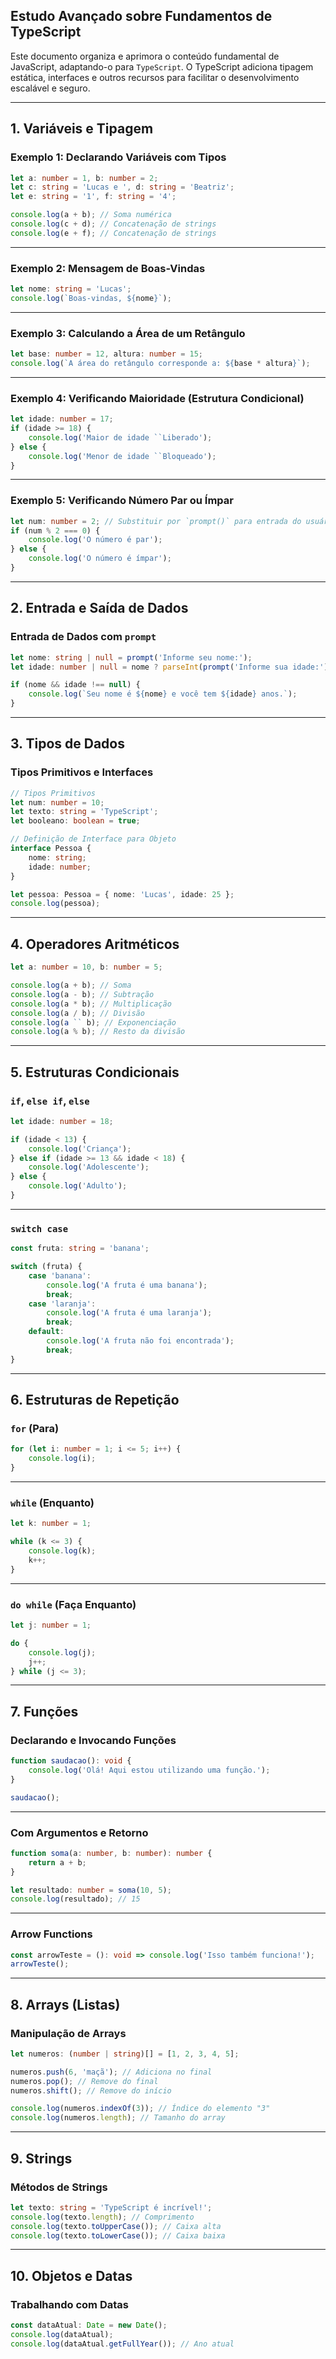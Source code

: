 ## Estudo Avançado sobre Fundamentos de TypeScript

Este documento organiza e aprimora o conteúdo fundamental de JavaScript, adaptando-o para ``TypeScript``. O TypeScript adiciona tipagem estática, interfaces e outros recursos para facilitar o desenvolvimento escalável e seguro.

---

## 1. Variáveis e Tipagem

### Exemplo 1: Declarando Variáveis com Tipos
```typescript
let a: number = 1, b: number = 2;
let c: string = 'Lucas e ', d: string = 'Beatriz';
let e: string = '1', f: string = '4';

console.log(a + b); // Soma numérica
console.log(c + d); // Concatenação de strings
console.log(e + f); // Concatenação de strings
```
---

### Exemplo 2: Mensagem de Boas-Vindas
```typescript
let nome: string = 'Lucas';
console.log(`Boas-vindas, ${nome}`);
```

---

### Exemplo 3: Calculando a Área de um Retângulo
```typescript
let base: number = 12, altura: number = 15;
console.log(`A área do retângulo corresponde a: ${base * altura}`);
```

---

### Exemplo 4: Verificando Maioridade (Estrutura Condicional)
```typescript
let idade: number = 17;
if (idade >= 18) {
    console.log('Maior de idade ``Liberado');
} else {
    console.log('Menor de idade ``Bloqueado');
}
```

---

### Exemplo 5: Verificando Número Par ou Ímpar
```typescript
let num: number = 2; // Substituir por `prompt()` para entrada do usuário
if (num % 2 === 0) {
    console.log('O número é par');
} else {
    console.log('O número é ímpar');
}
```

---

## 2. Entrada e Saída de Dados

### Entrada de Dados com `prompt`
```typescript
let nome: string | null = prompt('Informe seu nome:');
let idade: number | null = nome ? parseInt(prompt('Informe sua idade:') || '0') : null;

if (nome && idade !== null) {
    console.log(`Seu nome é ${nome} e você tem ${idade} anos.`);
}
```

---

## 3. Tipos de Dados

### Tipos Primitivos e Interfaces
```typescript
// Tipos Primitivos
let num: number = 10;
let texto: string = 'TypeScript';
let booleano: boolean = true;

// Definição de Interface para Objeto
interface Pessoa {
    nome: string;
    idade: number;
}

let pessoa: Pessoa = { nome: 'Lucas', idade: 25 };
console.log(pessoa);
```

---

## 4. Operadores Aritméticos
```typescript
let a: number = 10, b: number = 5;

console.log(a + b); // Soma
console.log(a - b); // Subtração
console.log(a * b); // Multiplicação
console.log(a / b); // Divisão
console.log(a `` b); // Exponenciação
console.log(a % b); // Resto da divisão
```

---

## 5. Estruturas Condicionais

### `if`, `else if`, `else`
```typescript
let idade: number = 18;

if (idade < 13) {
    console.log('Criança');
} else if (idade >= 13 && idade < 18) {
    console.log('Adolescente');
} else {
    console.log('Adulto');
}
```

---

### `switch case`
```typescript
const fruta: string = 'banana';

switch (fruta) {
    case 'banana':
        console.log('A fruta é uma banana');
        break;
    case 'laranja':
        console.log('A fruta é uma laranja');
        break;
    default:
        console.log('A fruta não foi encontrada');
        break;
}
```

---

## 6. Estruturas de Repetição

### `for` (Para)
```typescript
for (let i: number = 1; i <= 5; i++) {
    console.log(i);
}
```

---

### `while` (Enquanto)
```typescript
let k: number = 1;

while (k <= 3) {
    console.log(k);
    k++;
}
```

---

### `do while` (Faça Enquanto)
```typescript
let j: number = 1;

do {
    console.log(j);
    j++;
} while (j <= 3);
```

---

## 7. Funções

### Declarando e Invocando Funções
```typescript
function saudacao(): void {
    console.log('Olá! Aqui estou utilizando uma função.');
}

saudacao();
```

---

### Com Argumentos e Retorno
```typescript
function soma(a: number, b: number): number {
    return a + b;
}

let resultado: number = soma(10, 5);
console.log(resultado); // 15
```

---

### Arrow Functions
```typescript
const arrowTeste = (): void => console.log('Isso também funciona!');
arrowTeste();
```

---

## 8. Arrays (Listas)

### Manipulação de Arrays
```typescript
let numeros: (number | string)[] = [1, 2, 3, 4, 5];

numeros.push(6, 'maçã'); // Adiciona no final
numeros.pop(); // Remove do final
numeros.shift(); // Remove do início

console.log(numeros.indexOf(3)); // Índice do elemento "3"
console.log(numeros.length); // Tamanho do array
```

---

## 9. Strings

### Métodos de Strings
```typescript
let texto: string = 'TypeScript é incrível!';
console.log(texto.length); // Comprimento
console.log(texto.toUpperCase()); // Caixa alta
console.log(texto.toLowerCase()); // Caixa baixa
```

---

## 10. Objetos e Datas

### Trabalhando com Datas
```typescript
const dataAtual: Date = new Date();
console.log(dataAtual);
console.log(dataAtual.getFullYear()); // Ano atual
```